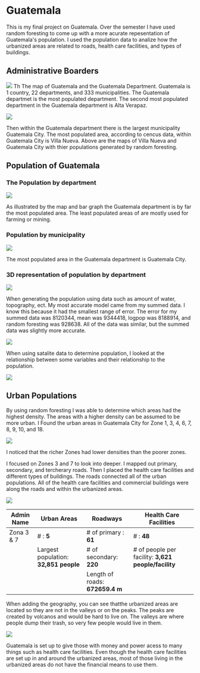 # Guatemala


This is my final project on Guatemala. Over the semester I have used random foresting to come up with a more acurate repesentation of Guatemala's population. I used the population data to analize how the urbanized areas are related to roads, health care facilities, and types of buildings.

## Administrative Boarders

![](Rplot.png)
Th
The map of Guatemala and the Guatemala Department. Guatemala is 1 country, 22 departments, and 333 municipalities. The Guatemala departmet is the most populated department. The second most populated department in the Guatemala department is Alta Verapaz. 

![](all_layered2.png)


Then within the Guatemala department there is the largest municipality Guatemala City. The most populated area, according to cencus data, within Guatemala City is Villa Nueva. Above are the maps of Villa Nueva and Guatemala City with thier populations generated by random foresting.


## Population of Guatemala

### The Population by department
![](adm1_map_bar.png)

As illustrated by the map and bar graph the Guatemala department is by far the most populated area. The least populated areas of are mostly used for farming or mining. 

### Population by municipality
![](guatemala_bar_map.png)

The most populated area in the Guatemala department is Guatemala City.

### 3D representation of population by department
![](3D_guatemala_population.png)

When generating the population using data such as amount of water, topography, ect. My most accurate model came from my summed data. I know this because it had the smallest range of error. The error for my summed data was 8120344, mean was 9344418, logpop was 8188914, and random foresting was 928638. All of the data was similar, but the summed data was slightly more accurate.

![](diff_sums.png)

When using satalite data to determine population, I looked at the relationship between some variables and their relationship to the population.

![](gtm_relationships_graphs.png)

## Urban Populations
By using random foresting I was able to determine which areas had the highest density. The areas with a higher density can be assumed to be more urban. I Found the urban areas in Guatemala City for Zone 1, 3, 4, 6, 7, 8, 9, 10, and 18.

![](zona1_3_4_6_7_8_9_10_18.png)

I noticed that the richer Zones had lower densities than the poorer zones. 

I focused on Zones 3 and 7 to look into deeper. I mapped out primary, secondary, and tercherary roads. Then I placed the health care facilities and different types of buildings. The roads connected all of the urban populations. All of the health care facilities and commercial buildings were along the roads and within the urbanized areas.

![](roads_hf_bd.png)

|Admin Name|Urban Areas                          |Roadways                       |Health Care Facilities                             |
|----------|-------------------------------------|-------------------------------|---------------------------------------------------|
|Zona 3 & 7|# : **5**                            |# of primary : **61**          |# : **48**                                         |
|          |Largest population: **32,851 people**|# of secondary: **220**        |# of people per facility: **3,621 people/facility**|
|          |                                     |Length of roads: **672659.4 m**|                                                   |

When adding the geography, you can see thatthe urbanized areas are located so they are not in the valleys or on the peaks. The peaks are created by volcanos and would be hard to live on. The valleys are where people dump their trash, so very few people would live in them.

![](3d_roads_hcf.png)

Guatemala is set up to give those with money and power acess to many things such as health care facilities. Even though the health care facilities are set up in and around the urbanized areas, most of those living in the urbanized areas do not have the financial means to use them.
